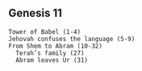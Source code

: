 ## Genesis 11

```
Tower of Babel (1-4)
Jehovah confuses the language (5-9)
From Shem to Abram (10-32)
  Terah’s family (27)
  Abram leaves Ur (31)
```
